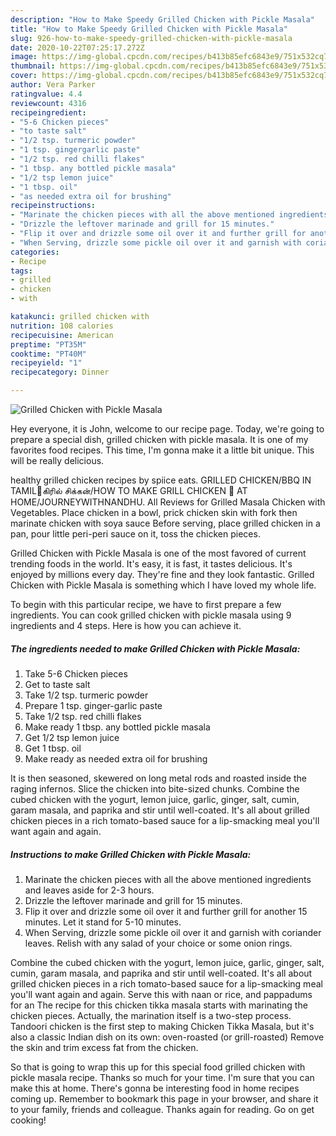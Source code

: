 ```yaml
---
description: "How to Make Speedy Grilled Chicken with Pickle Masala"
title: "How to Make Speedy Grilled Chicken with Pickle Masala"
slug: 926-how-to-make-speedy-grilled-chicken-with-pickle-masala
date: 2020-10-22T07:25:17.272Z
image: https://img-global.cpcdn.com/recipes/b413b85efc6843e9/751x532cq70/grilled-chicken-with-pickle-masala-recipe-main-photo.jpg
thumbnail: https://img-global.cpcdn.com/recipes/b413b85efc6843e9/751x532cq70/grilled-chicken-with-pickle-masala-recipe-main-photo.jpg
cover: https://img-global.cpcdn.com/recipes/b413b85efc6843e9/751x532cq70/grilled-chicken-with-pickle-masala-recipe-main-photo.jpg
author: Vera Parker
ratingvalue: 4.4
reviewcount: 4316
recipeingredient:
- "5-6 Chicken pieces"
- "to taste salt"
- "1/2 tsp. turmeric powder"
- "1 tsp. gingergarlic paste"
- "1/2 tsp. red chilli flakes"
- "1 tbsp. any bottled pickle masala"
- "1/2 tsp lemon juice"
- "1 tbsp. oil"
- "as needed extra oil for brushing"
recipeinstructions:
- "Marinate the chicken pieces with all the above mentioned ingredients and leaves aside for 2-3 hours."
- "Drizzle the leftover marinade and grill for 15 minutes."
- "Flip it over and drizzle some oil over it and further grill for another 15 minutes. Let it stand for 5-10 minutes."
- "When Serving, drizzle some pickle oil over it and garnish with coriander leaves. Relish with any salad of your choice or some onion rings."
categories:
- Recipe
tags:
- grilled
- chicken
- with

katakunci: grilled chicken with 
nutrition: 108 calories
recipecuisine: American
preptime: "PT35M"
cooktime: "PT40M"
recipeyield: "1"
recipecategory: Dinner

---
```



![Grilled Chicken with Pickle Masala](https://img-global.cpcdn.com/recipes/b413b85efc6843e9/751x532cq70/grilled-chicken-with-pickle-masala-recipe-main-photo.jpg)

Hey everyone, it is John, welcome to our recipe page. Today, we're going to prepare a special dish, grilled chicken with pickle masala. It is one of my favorites food recipes. This time, I'm gonna make it a little bit unique. This will be really delicious.

healthy grilled chicken recipes by spiice eats. GRILLED CHICKEN/BBQ IN TAMIL🍗கிரில் சிக்கன்/HOW TO MAKE GRILL CHICKEN 🍗 AT HOME/JOURNEYWITHNANDHU. All Reviews for Grilled Masala Chicken with Vegetables. Place chicken in a bowl, prick chicken skin with fork then marinate chicken with soya sauce Before serving, place grilled chicken in a pan, pour little peri-peri sauce on it, toss the chicken pieces.

Grilled Chicken with Pickle Masala is one of the most favored of current trending foods in the world. It's easy, it is fast, it tastes delicious. It's enjoyed by millions every day. They're fine and they look fantastic. Grilled Chicken with Pickle Masala is something which I have loved my whole life.


To begin with this particular recipe, we have to first prepare a few ingredients. You can cook grilled chicken with pickle masala using 9 ingredients and 4 steps. Here is how you can achieve it.

<!--inarticleads1-->

##### The ingredients needed to make Grilled Chicken with Pickle Masala:

1. Take 5-6 Chicken pieces
1. Get to taste salt
1. Take 1/2 tsp. turmeric powder
1. Prepare 1 tsp. ginger-garlic paste
1. Take 1/2 tsp. red chilli flakes
1. Make ready 1 tbsp. any bottled pickle masala
1. Get 1/2 tsp lemon juice
1. Get 1 tbsp. oil
1. Make ready as needed extra oil for brushing


It is then seasoned, skewered on long metal rods and roasted inside the raging infernos. Slice the chicken into bite-sized chunks. Combine the cubed chicken with the yogurt, lemon juice, garlic, ginger, salt, cumin, garam masala, and paprika and stir until well-coated. It&#39;s all about grilled chicken pieces in a rich tomato-based sauce for a lip-smacking meal you&#39;ll want again and again. 

<!--inarticleads2-->

##### Instructions to make Grilled Chicken with Pickle Masala:

1. Marinate the chicken pieces with all the above mentioned ingredients and leaves aside for 2-3 hours.
1. Drizzle the leftover marinade and grill for 15 minutes.
1. Flip it over and drizzle some oil over it and further grill for another 15 minutes. Let it stand for 5-10 minutes.
1. When Serving, drizzle some pickle oil over it and garnish with coriander leaves. Relish with any salad of your choice or some onion rings.


Combine the cubed chicken with the yogurt, lemon juice, garlic, ginger, salt, cumin, garam masala, and paprika and stir until well-coated. It&#39;s all about grilled chicken pieces in a rich tomato-based sauce for a lip-smacking meal you&#39;ll want again and again. Serve this with naan or rice, and pappadums for an The recipe for this chicken tikka masala starts with marinating the chicken pieces. Actually, the marination itself is a two-step process. Tandoori chicken is the first step to making Chicken Tikka Masala, but it&#39;s also a classic Indian dish on its own: oven-roasted (or grill-roasted) Remove the skin and trim excess fat from the chicken. 

So that is going to wrap this up for this special food grilled chicken with pickle masala recipe. Thanks so much for your time. I'm sure that you can make this at home. There's gonna be interesting food in home recipes coming up. Remember to bookmark this page in your browser, and share it to your family, friends and colleague. Thanks again for reading. Go on get cooking!
